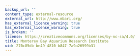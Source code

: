```yaml
---
backup_url: ''
content_type: external-resource
external_url: http://www.mbari.org/
has_external_licence_warning: true
has_external_license_warning: true
is_broken: ''
license: https://creativecommons.org/licenses/by-nc-sa/4.0/
title: Monterey Bay Aquarium Research Institute
uid: 270c85db-be49-4810-b847-7a9a26599b31
---
```

